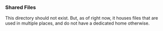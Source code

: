 ### Shared Files

This directory should not exist. But, as of right now, it houses files that are used in multiple places, and do not have a dedicated home otherwise.
